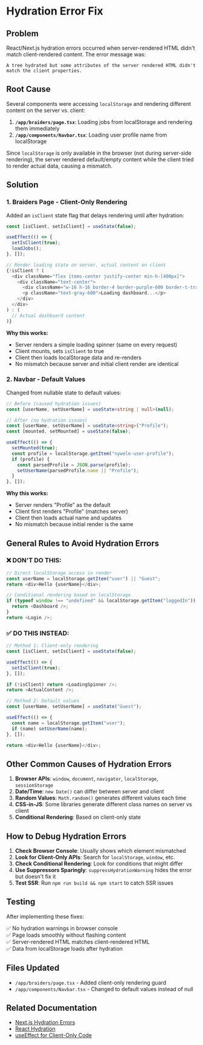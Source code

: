 # Hydration Error Fix

## Problem

React/Next.js hydration errors occurred when server-rendered HTML didn't match client-rendered content. The error message was:

```
A tree hydrated but some attributes of the server rendered HTML didn't match the client properties.
```

## Root Cause

Several components were accessing `localStorage` and rendering different content on the server vs. client:

1. **`/app/braiders/page.tsx`**: Loading jobs from localStorage and rendering them immediately
2. **`/app/components/Navbar.tsx`**: Loading user profile name from localStorage

Since `localStorage` is only available in the browser (not during server-side rendering), the server rendered default/empty content while the client tried to render actual data, causing a mismatch.

## Solution

### 1. Braiders Page - Client-Only Rendering

Added an `isClient` state flag that delays rendering until after hydration:

```typescript
const [isClient, setIsClient] = useState(false);

useEffect(() => {
  setIsClient(true);
  loadJobs();
}, []);

// Render loading state on server, actual content on client
{!isClient ? (
  <div className="flex items-center justify-center min-h-[400px]">
    <div className="text-center">
      <div className="w-16 h-16 border-4 border-purple-600 border-t-transparent rounded-full animate-spin mx-auto mb-4"></div>
      <p className="text-gray-600">Loading dashboard...</p>
    </div>
  </div>
) : (
  // Actual dashboard content
)}
```

**Why this works:**

- Server renders a simple loading spinner (same on every request)
- Client mounts, sets `isClient` to true
- Client then loads localStorage data and re-renders
- No mismatch because server and initial client render are identical

### 2. Navbar - Default Values

Changed from nullable state to default values:

```typescript
// Before (caused hydration issues)
const [userName, setUserName] = useState<string | null>(null);

// After (no hydration issues)
const [userName, setUserName] = useState<string>("Profile");
const [mounted, setMounted] = useState(false);

useEffect(() => {
  setMounted(true);
  const profile = localStorage.getItem("nywele-user-profile");
  if (profile) {
    const parsedProfile = JSON.parse(profile);
    setUserName(parsedProfile.name || "Profile");
  }
}, []);
```

**Why this works:**

- Server renders "Profile" as the default
- Client first renders "Profile" (matches server)
- Client then loads actual name and updates
- No mismatch because initial render is the same

## General Rules to Avoid Hydration Errors

### ❌ DON'T DO THIS:

```typescript
// Direct localStorage access in render
const userName = localStorage.getItem("user") || "Guest";
return <div>Hello {userName}</div>;

// Conditional rendering based on localStorage
if (typeof window !== "undefined" && localStorage.getItem("loggedIn")) {
  return <Dashboard />;
}
return <Login />;
```

### ✅ DO THIS INSTEAD:

```typescript
// Method 1: Client-only rendering
const [isClient, setIsClient] = useState(false);

useEffect(() => {
  setIsClient(true);
}, []);

if (!isClient) return <LoadingSpinner />;
return <ActualContent />;

// Method 2: Default values
const [userName, setUserName] = useState("Guest");

useEffect(() => {
  const name = localStorage.getItem("user");
  if (name) setUserName(name);
}, []);

return <div>Hello {userName}</div>;
```

## Other Common Causes of Hydration Errors

1. **Browser APIs**: `window`, `document`, `navigator`, `localStorage`, `sessionStorage`
2. **Date/Time**: `new Date()` can differ between server and client
3. **Random Values**: `Math.random()` generates different values each time
4. **CSS-in-JS**: Some libraries generate different class names on server vs client
5. **Conditional Rendering**: Based on client-only state

## How to Debug Hydration Errors

1. **Check Browser Console**: Usually shows which element mismatched
2. **Look for Client-Only APIs**: Search for `localStorage`, `window`, etc.
3. **Check Conditional Rendering**: Look for conditions that might differ
4. **Use Suppressors Sparingly**: `suppressHydrationWarning` hides the error but doesn't fix it
5. **Test SSR**: Run `npm run build && npm start` to catch SSR issues

## Testing

After implementing these fixes:

✅ No hydration warnings in browser console  
✅ Page loads smoothly without flashing content  
✅ Server-rendered HTML matches client-rendered HTML  
✅ Data from localStorage loads after hydration

## Files Updated

- `/app/braiders/page.tsx` - Added client-only rendering guard
- `/app/components/Navbar.tsx` - Changed to default values instead of null

## Related Documentation

- [Next.js Hydration Errors](https://nextjs.org/docs/messages/react-hydration-error)
- [React Hydration](https://react.dev/reference/react-dom/client/hydrateRoot)
- [useEffect for Client-Only Code](https://react.dev/reference/react/useEffect#displaying-different-content-on-the-server-and-the-client)
